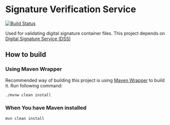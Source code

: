 # Signature Verification Service 

[![Build Status](https://travis-ci.org/open-eid/SiVa.svg?branch=develop)](https://travis-ci.org/open-eid/SiVa)

Used for validating digital signature container files.
This project depends on [Digital Signature Service (DSS)](https://github.com/esig/dss)

How to build
------------

### Using Maven Wrapper

Recommended way of building this project is using [Maven Wrapper](https://github.com/takari/maven-wrapper) to build it.
Run following command:

```bash
./mvnw clean install 
```

### When You have Maven installed

```bash
mvn clean install 
```
